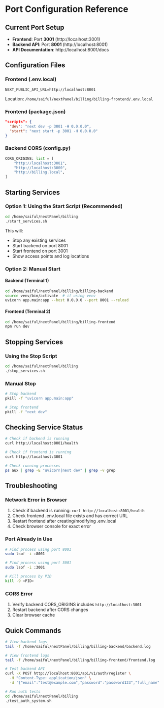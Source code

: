 # Port Configuration Reference

## Current Port Setup

- **Frontend**: Port **3001** (http://localhost:3001)
- **Backend API**: Port **8001** (http://localhost:8001)
- **API Documentation**: http://localhost:8001/docs

## Configuration Files

### Frontend (.env.local)
```
NEXT_PUBLIC_API_URL=http://localhost:8001
```
Location: `/home/saiful/nextPanel/billing/billing-frontend/.env.local`

### Frontend (package.json)
```json
"scripts": {
  "dev": "next dev -p 3001 -H 0.0.0.0",
  "start": "next start -p 3001 -H 0.0.0.0"
}
```

### Backend CORS (config.py)
```python
CORS_ORIGINS: list = [
    "http://localhost:3001",
    "http://localhost:3000",
    "http://billing.local",
]
```

## Starting Services

### Option 1: Using the Start Script (Recommended)
```bash
cd /home/saiful/nextPanel/billing
./start_services.sh
```

This will:
- Stop any existing services
- Start backend on port 8001
- Start frontend on port 3001
- Show access points and log locations

### Option 2: Manual Start

#### Backend (Terminal 1)
```bash
cd /home/saiful/nextPanel/billing/billing-backend
source venv/bin/activate  # if using venv
uvicorn app.main:app --host 0.0.0.0 --port 8001 --reload
```

#### Frontend (Terminal 2)
```bash
cd /home/saiful/nextPanel/billing/billing-frontend
npm run dev
```

## Stopping Services

### Using the Stop Script
```bash
cd /home/saiful/nextPanel/billing
./stop_services.sh
```

### Manual Stop
```bash
# Stop backend
pkill -f "uvicorn app.main:app"

# Stop frontend
pkill -f "next dev"
```

## Checking Service Status

```bash
# Check if backend is running
curl http://localhost:8001/health

# Check if frontend is running
curl http://localhost:3001

# Check running processes
ps aux | grep -E "uvicorn|next dev" | grep -v grep
```

## Troubleshooting

### Network Error in Browser
1. Check if backend is running: `curl http://localhost:8001/health`
2. Check frontend .env.local file exists and has correct URL
3. Restart frontend after creating/modifying .env.local
4. Check browser console for exact error

### Port Already in Use
```bash
# Find process using port 8001
sudo lsof -i :8001

# Find process using port 3001
sudo lsof -i :3001

# Kill process by PID
kill -9 <PID>
```

### CORS Error
1. Verify backend CORS_ORIGINS includes `http://localhost:3001`
2. Restart backend after CORS changes
3. Clear browser cache

## Quick Commands

```bash
# View backend logs
tail -f /home/saiful/nextPanel/billing/billing-backend/backend.log

# View frontend logs
tail -f /home/saiful/nextPanel/billing/billing-frontend/frontend.log

# Test backend API
curl -X POST http://localhost:8001/api/v1/auth/register \
  -H "Content-Type: application/json" \
  -d '{"email":"test@example.com","password":"password123","full_name":"Test User"}'

# Run auth tests
cd /home/saiful/nextPanel/billing
./test_auth_system.sh
```

